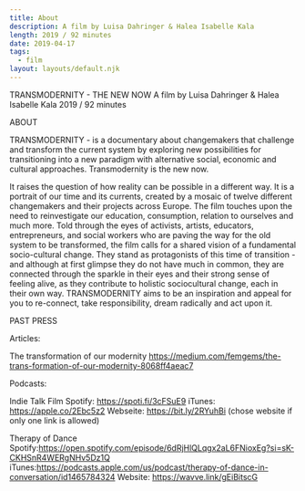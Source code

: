 ```yaml
---
title: About
description: A film by Luisa Dahringer & Halea Isabelle Kala
length: 2019 / 92 minutes
date: 2019-04-17
tags:
  - film
layout: layouts/default.njk
---
```


TRANSMODERNITY - THE NEW NOW
A film by Luisa Dahringer & Halea Isabelle Kala
2019 / 92 minutes

ABOUT

TRANSMODERNITY -  is a documentary about changemakers that challenge and transform the current system by exploring new possibilities for transitioning into a new paradigm with alternative social, economic and cultural approaches. Transmodernity is the new now.

It raises the question of how reality can be possible in a different way. It is a portrait of our time and its currents, created by a mosaic of twelve different changemakers and their projects across Europe.
The film touches upon the need to reinvestigate our education, consumption, relation to ourselves and much more. Told through the eyes of activists, artists, educators, entrepreneurs, and social workers who are paving the way for the old system to be transformed, the film calls for a shared vision of a fundamental socio-cultural change.
They stand as protagonists of this time of transition - and although at first glimpse they do not have much in common, they are connected through the sparkle in their eyes and their strong sense of feeling alive, as they contribute to holistic sociocultural change, each in their own way.
TRANSMODERNITY aims to be an inspiration and appeal for you to re-connect, take responsibility, dream radically and act upon it.

PAST PRESS


Articles:

The transformation of our modernity
https://medium.com/femgems/the-trans-formation-of-our-modernity-8068ff4aeac7

Podcasts:

Indie Talk Film
Spotify: https://spoti.fi/3cFSuE9  iTunes: https://apple.co/2Ebc5z2 Webseite: https://bit.ly/2RYuhBi (chose website if only one link is allowed)

Therapy of Dance
Spotify:https://open.spotify.com/episode/6dRjHlQLqgx2aL6FNioxEg?si=sK-CKHSnR4WERgNHv5Dz1Q
iTunes:https://podcasts.apple.com/us/podcast/therapy-of-dance-in-conversation/id1465784324
Website: https://wavve.link/gEiBitscG


